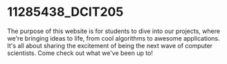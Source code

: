 # 11285438_DCIT205
The purpose of this website is for students to dive into our projects, where we're bringing ideas to life, from cool algorithms to awesome applications. It's all about sharing the excitement of being the next wave of computer scientists. Come check out what we've been up to! 
